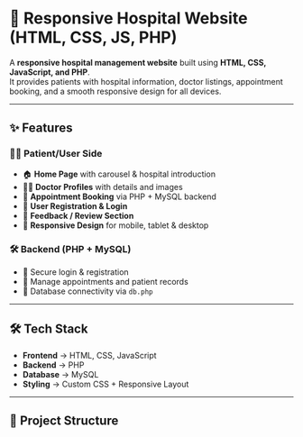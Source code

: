 # 🏥 Responsive Hospital Website (HTML, CSS, JS, PHP)

A **responsive hospital management website** built using **HTML, CSS, JavaScript, and PHP**.  
It provides patients with hospital information, doctor listings, appointment booking, and a smooth responsive design for all devices.

---

## ✨ Features

### 👩‍⚕️ Patient/User Side
- 🏠 **Home Page** with carousel & hospital introduction
- 🧑‍⚕️ **Doctor Profiles** with details and images
- 📅 **Appointment Booking** via PHP + MySQL backend
- 📝 **User Registration & Login**
- 💬 **Feedback / Review Section**
- 📱 **Responsive Design** for mobile, tablet & desktop

### 🛠️ Backend (PHP + MySQL)
- 🔐 Secure login & registration
- 📂 Manage appointments and patient records
- 💾 Database connectivity via `db.php`

---

## 🛠️ Tech Stack
- **Frontend** → HTML, CSS, JavaScript  
- **Backend** → PHP  
- **Database** → MySQL  
- **Styling** → Custom CSS + Responsive Layout  

---

## 📂 Project Structure
